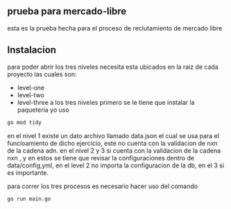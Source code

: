 ## prueba para mercado-libre
esta es la prueba hecha para el proceso de reclutamiento de mercado libre
## Instalacion
para poder abrir los tres niveles necesita esta ubicados en la raiz de cada proyecto las cuales son:
- level-one
- level-two
- level-three
a los tres niveles primero se le tiene que instalar la paqueteria yo uso 
```sh
go mod tidy
```
en el nivel 1 existe un dato archivo llamado data.json el cual se usa para el funcioamiento de dicho ejercicio, este no cuenta con la validacion de nxn de la cadena adn.
en el nivel 2 y 3 si cuenta con la validacion de la cadena nxn , y en estos se tiene que revisar la configuraciones dentro de data/config,yml, en el level 2 no importa la configuracion de la db, en el 3 si es importante.

para correr los tres procesos es necesario hacer uso del comando

```sh
go run main.go
```
